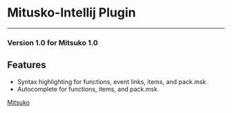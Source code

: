 # Mitusko-Intellij Plugin
***
### Version 1.0 for Mitsuko 1.0
## Features
* Syntax highlighting for functions, event links, items, and pack.msk
* Autocomplete for functions, items, and pack.msk

[Mitsuko](https://github.com/RemRemEgg/mitsuko "Mitsuko on GitHub")